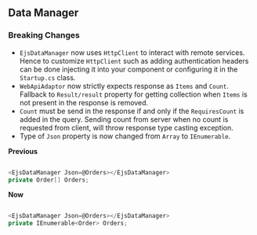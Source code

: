 ## Data Manager

### Breaking Changes

- `EjsDataManager` now uses `HttpClient` to interact with remote services. Hence to customize `HttpClient` such as adding authentication headers can be done injecting it into your component or configuring it in the `Startup.cs` class.
- `WebApiAdaptor` now strictly expects response as `Items` and `Count`. Fallback to `Result/result` property for getting collection when `Items` is not present in the response is removed.
- `Count` must be send in the response if and only if the `RequiresCount` is added in the query. Sending count from server when no count is requested from client, will throw response type casting exception.
- Type of `Json` property is now changed from `Array` to `IEnumerable`.

**Previous**

```csharp

<EjsDataManager Json=@Orders></EjsDataManager>
private Order[] Orders;

```

**Now**

```csharp

<EjsDataManager Json=@Orders></EjsDataManager>
private IEnumerable<Order> Orders;

```